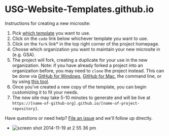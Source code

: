 USG-Website-Templates.github.io
===============================

Instructions for creating a new microsite: 

1. Pick [which template](http://usg-website-templates.github.io/) you want to use.  
2. Click on the `code` link below whichever template you want to use.  
3. Click on the `fork` link* in the top right corner of the project homepage.  
4. Choose which organization you want to maintain your new microsite in (e.g. GSA).  
5. The project will fork, creating a duplicate for your use in the new organization.  Note: if you have already forked a project into an organization before, you may need to `clone` the project instead.  This can be done via [GitHub for Windows](https://windows.github.com/), [GitHub for Mac](https://mac.github.com/), the command line, or by using [this tool](https://copy-to.herokuapp.com/).  
6. Once you've created a new copy of the template, you can begin customizing it to fit your needs.   
7. The new site may take 5-10 minutes to generate and will be live at `https://[name-of-github-org].github.io/[name-of-project-repository]`.  

Have questions or need help?  [File an issue](https://github.com/USG-Website-Templates/USG-Website-Templates.github.io/issues) and we'll follow up directly.  


* ![screen shot 2014-11-19 at 2 55 36 pm](https://cloud.githubusercontent.com/assets/633088/5113261/53abfd88-6ffc-11e4-9fa3-20e355c99844.png)
